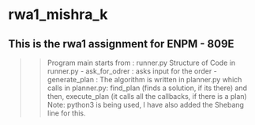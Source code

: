 # rwa1_mishra_k
This is the rwa1 assignment for ENPM - 809E
------------------------------------------------
>> Program main starts from : runner.py
>> Structure of Code in runner.py
    - ask_for_odrer : asks input for the order
    - generate_plan : The algorithm is written in planner.py which calls in planner.py:
        find_plan (finds a solution, if its there) and then, 
        execute_plan (it calls all the callbacks, if there is a plan)
>> Note: python3 is being used, I have also added the Shebang line for this.
